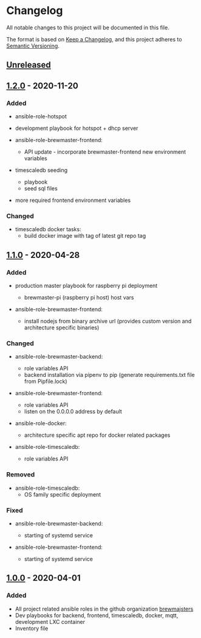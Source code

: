 # Changelog
All notable changes to this project will be documented in this file.

The format is based on [Keep a Changelog](https://keepachangelog.com/en/1.0.0/),
and this project adheres to [Semantic Versioning](https://semver.org/spec/v2.0.0.html).

## [Unreleased]

## [1.2.0] - 2020-11-20
### Added
- ansible-role-hotspot
- development playbook for hotspot + dhcp server
- ansible-role-brewmaster-frontend:
    - API update - incorporate brewmaster-frontend new environment variables

- timescaledb seeding
    - playbook
    - seed sql files

- more required frontend environment variables

### Changed
- timescaledb docker tasks:
    - build docker image with tag of latest git repo tag

## [1.1.0] - 2020-04-28
### Added
- production master playbook for raspberry pi deployment
    - brewmaster-pi (raspberry pi host) host vars

- ansible-role-brewmaster-frontend:
    - install nodejs from binary archive url (provides custom version and architecture specific binaries)

### Changed
- ansible-role-brewmaster-backend:
    - role variables API
    - backend installation via pipenv to pip (generate requirements.txt file from Pipfile.lock)

- ansible-role-brewmaster-frontend:
    - role variables API
    - listen on the 0.0.0.0 address by default

- ansible-role-docker:
    - architecture specific apt repo for docker related packages

- ansible-role-timescaledb:
    - role variables API

### Removed
- ansible-role-timescaledb:
    - OS family specific deployment

### Fixed
- ansible-role-brewmaster-backend:
    - starting of systemd service

- ansible-role-brewmaster-frontend:
    - starting of systemd service

## [1.0.0] - 2020-04-01
### Added
- All project related ansible roles in the github organization [brewmajsters](https://github.com/brewmajsters)
- Dev playbooks for backend, frontend, timescaledb, docker, mqtt, development LXC container
- Inventory file


[Unreleased]: https://github.com/brewmajsters/ansible-skeleton/compare/1.2.0...develop
[1.2.0]: https://github.com/brewmajsters/ansible-skeleton/compare/1.1.0...1.2.0
[1.1.0]: https://github.com/brewmajsters/ansible-skeleton/compare/1.0.0...1.1.0
[1.0.0]: https://github.com/brewmajsters/ansible-skeleton/compare/0.0.1...1.0.0
